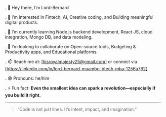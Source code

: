 . 👋 Hey there, I’m Lord-Bernard

. 👀 I’m interested in Fintech, AI, Creative coding, and Building meaningful digital products.

. 🌱 I’m currently learning Node.js backend development, React JS, cloud integration, Mongo DB, and data modeling.

. 💞️ I’m looking to collaborate on Open-source tools, Budgeting & Productivity apps, and Educational platforms.

. 📫 Reach me at: [hisroyalmajesty25@gmail.com]
  or connect via [https://linkedin.com/in/lord-bernard-muambo-btech-mba-1256a762]
  
. 😄 Pronouns: he/him

. ⚡ Fun fact: **Even the smallest idea can spark a revolution—especially if you build it right.**

---

> “Code is not just lines. It’s intent, impact, and imagination.”

